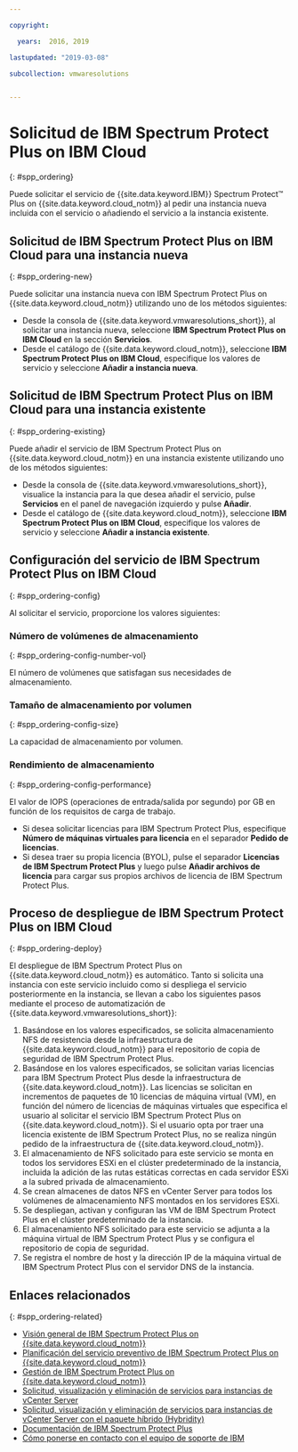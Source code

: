 ```yaml
---

copyright:

  years:  2016, 2019

lastupdated: "2019-03-08"

subcollection: vmwaresolutions


---
```


# Solicitud de IBM Spectrum Protect Plus on IBM Cloud
{: #spp_ordering}

Puede solicitar el servicio de {{site.data.keyword.IBM}} Spectrum Protect&trade; Plus on {{site.data.keyword.cloud_notm}} al pedir una instancia nueva incluida con el servicio o añadiendo el servicio a la instancia existente.

## Solicitud de IBM Spectrum Protect Plus on IBM Cloud para una instancia nueva
{: #spp_ordering-new}

Puede solicitar una instancia nueva con IBM Spectrum Protect Plus on {{site.data.keyword.cloud_notm}} utilizando uno de los métodos siguientes:
* Desde la consola de {{site.data.keyword.vmwaresolutions_short}}, al solicitar una instancia nueva, seleccione **IBM Spectrum Protect Plus on IBM Cloud** en la sección **Servicios**.
* Desde el catálogo de {{site.data.keyword.cloud_notm}}, seleccione **IBM Spectrum Protect Plus on IBM Cloud**, especifique los valores de servicio y seleccione **Añadir a instancia nueva**.

## Solicitud de IBM Spectrum Protect Plus on IBM Cloud para una instancia existente
{: #spp_ordering-existing}

Puede añadir el servicio de IBM Spectrum Protect Plus on {{site.data.keyword.cloud_notm}} en una instancia existente utilizando uno de los métodos siguientes:
* Desde la consola de {{site.data.keyword.vmwaresolutions_short}}, visualice la instancia para la que desea añadir el servicio, pulse **Servicios** en el panel de navegación izquierdo y pulse **Añadir**.
* Desde el catálogo de {{site.data.keyword.cloud_notm}}, seleccione **IBM Spectrum Protect Plus on IBM Cloud**, especifique los valores de servicio y seleccione **Añadir a instancia existente**.

## Configuración del servicio de IBM Spectrum Protect Plus on IBM Cloud
{: #spp_ordering-config}

Al solicitar el servicio, proporcione los valores siguientes:

### Número de volúmenes de almacenamiento
{: #spp_ordering-config-number-vol}

El número de volúmenes que satisfagan sus necesidades de almacenamiento.

### Tamaño de almacenamiento por volumen
{: #spp_ordering-config-size}

La capacidad de almacenamiento por volumen.

### Rendimiento de almacenamiento
{: #spp_ordering-config-performance}

El valor de IOPS (operaciones de entrada/salida por segundo) por GB en función de los requisitos de carga de trabajo.
* Si desea solicitar licencias para IBM Spectrum Protect Plus, especifique **Número de máquinas virtuales para licencia** en el separador **Pedido de licencias**.
* Si desea traer su propia licencia (BYOL), pulse el separador **Licencias de IBM Spectrum Protect Plus** y luego pulse **Añadir archivos de licencia** para cargar sus propios archivos de licencia de IBM Spectrum Protect Plus.

## Proceso de despliegue de IBM Spectrum Protect Plus on IBM Cloud
{: #spp_ordering-deploy}

El despliegue de IBM Spectrum Protect Plus on {{site.data.keyword.cloud_notm}} es automático. Tanto si solicita una instancia con este servicio incluido como si despliega el servicio posteriormente en la instancia, se llevan a cabo los siguientes pasos mediante el proceso de automatización de {{site.data.keyword.vmwaresolutions_short}}:

1. Basándose en los valores especificados, se solicita almacenamiento NFS de resistencia desde la infraestructura de {{site.data.keyword.cloud_notm}} para el repositorio de copia de seguridad de IBM Spectrum Protect Plus.
2. Basándose en los valores especificados, se solicitan varias licencias para IBM Spectrum Protect Plus desde la infraestructura de {{site.data.keyword.cloud_notm}}. Las licencias se solicitan en incrementos de paquetes de 10 licencias de máquina virtual (VM), en función del número de licencias de máquinas virtuales que especifica el usuario al solicitar el servicio IBM Spectrum Protect Plus on {{site.data.keyword.cloud_notm}}. Si el usuario opta por traer una licencia existente de IBM Spectrum Protect Plus, no se realiza ningún pedido de la infraestructura de {{site.data.keyword.cloud_notm}}.
3. El almacenamiento de NFS solicitado para este servicio se monta en todos los servidores ESXi en el clúster predeterminado de la instancia, incluida la adición de las rutas estáticas correctas en cada servidor ESXi a la subred privada de almacenamiento.
4. Se crean almacenes de datos NFS en vCenter Server para todos los volúmenes de almacenamiento NFS montados en los servidores ESXi.
5. Se despliegan, activan y configuran las VM de IBM Spectrum Protect Plus en el clúster predeterminado de la instancia.
6. El almacenamiento NFS solicitado para este servicio se adjunta a la máquina virtual de IBM Spectrum Protect Plus y se configura el repositorio de copia de seguridad.
7. Se registra el nombre de host y la dirección IP de la máquina virtual de IBM Spectrum Protect Plus con el servidor DNS de la instancia.

## Enlaces relacionados
{: #spp_ordering-related}

* [Visión general de IBM Spectrum Protect Plus on {{site.data.keyword.cloud_notm}}](/docs/services/vmwaresolutions/services?topic=vmware-solutions-spp_considerations)
* [Planificación del servicio preventivo de IBM Spectrum Protect Plus on {{site.data.keyword.cloud_notm}}](http://www.ibm.com/support/docview.wss?uid=swg22012650)
* [Gestión de IBM Spectrum Protect Plus on {{site.data.keyword.cloud_notm}}](/docs/services/vmwaresolutions/services?topic=vmware-solutions-managingspp)
* [Solicitud, visualización y eliminación de servicios para instancias de vCenter Server](/docs/services/vmwaresolutions/vcenter?topic=vmware-solutions-vc_addingremovingservices)
* [Solicitud, visualización y eliminación de servicios para instancias de vCenter Server con el paquete híbrido (Hybridity)](/docs/services/vmwaresolutions/vcenter?topic=vmware-solutions-vc_hybrid_addingremovingservices)
* [Documentación de IBM Spectrum Protect Plus](https://www.ibm.com/support/knowledgecenter/en/SSNQFQ/landing/welcome_ssnqfq.html)
* [Cómo ponerse en contacto con el equipo de soporte de IBM](/docs/services/vmwaresolutions/vmonic?topic=vmware-solutions-trbl_support)
